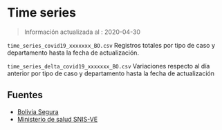 # Time series
> Información actualizada al : 2020-04-30

`time_series_covid19_xxxxxxx_BO.csv`  Registros totales por tipo de caso y departamento hasta la fecha de actualización. 

`time_series_delta_covid19_xxxxxxx_BO.csv`  Variaciones respecto al día anterior por tipo de caso y departamento hasta la fecha de actualización


## Fuentes

* [Bolivia Segura](https://www.boliviasegura.gob.bo/)
* [Ministerio de salud SNIS-VE](https://snis.minsalud.gob.bo/)

